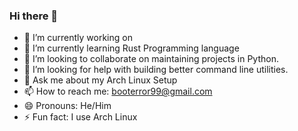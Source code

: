 ### Hi there 👋

- 🔭 I’m currently working on 
- 🌱 I’m currently learning Rust Programming language
- 👯 I’m looking to collaborate on maintaining projects in Python.
- 🤔 I’m looking for help with building better command line utilities.
- 💬 Ask me about my Arch Linux Setup
- 📫 How to reach me: booterror99@gmail.com
- 😄 Pronouns: He/Him
- ⚡ Fun fact: I use Arch Linux

